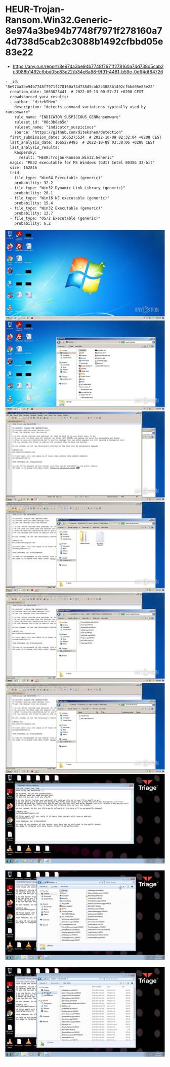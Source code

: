 # HEUR-Trojan-Ransom.Win32.Generic-8e974a3be94b7748f7971f278160a74d738d5cab2c3088b1492cfbbd05e83e22

- https://any.run/report/8e974a3be94b7748f7971f278160a74d738d5cab2c3088b1492cfbbd05e83e22/b34e6a88-9f91-4481-b59e-0dff4df64726

```
- _id: "8e974a3be94b7748f7971f278160a74d738d5cab2c3088b1492cfbbd05e83e22"
  creation_date: 1663023441  # 2022-09-13 00:57:21 +0200 CEST
  crowdsourced_yara_results: 
  - author: "ditekSHen"
    description: "detects command variations typically used by ransomware"
    rule_name: "INDICATOR_SUSPICIOUS_GENRansomware"
    ruleset_id: "00c3b8eb5d"
    ruleset_name: "indicator_suspicious"
    source: "https://github.com/ditekshen/detection"
  first_submission_date: 1665275524  # 2022-10-09 02:32:04 +0200 CEST
  last_analysis_date: 1665279486  # 2022-10-09 03:38:06 +0200 CEST
  last_analysis_results: 
    Kaspersky: 
      result: "HEUR:Trojan-Ransom.Win32.Generic"
  magic: "PE32 executable for MS Windows (GUI) Intel 80386 32-bit"
  size: 162816
  trid: 
  - file_type: "Win64 Executable (generic)"
    probability: 32.2
  - file_type: "Win32 Dynamic Link Library (generic)"
    probability: 20.1
  - file_type: "Win16 NE executable (generic)"
    probability: 15.4
  - file_type: "Win32 Executable (generic)"
    probability: 13.7
  - file_type: "OS/2 Executable (generic)"
    probability: 6.2
```

![b34e6a88-9f91-4481-b59e-0dff4df64726-1.jpeg](b34e6a88-9f91-4481-b59e-0dff4df64726-1.jpeg)
![b34e6a88-9f91-4481-b59e-0dff4df64726-5.jpeg](b34e6a88-9f91-4481-b59e-0dff4df64726-5.jpeg)
![b34e6a88-9f91-4481-b59e-0dff4df64726-14.jpeg](b34e6a88-9f91-4481-b59e-0dff4df64726-14.jpeg)
![b34e6a88-9f91-4481-b59e-0dff4df64726-18.jpeg](b34e6a88-9f91-4481-b59e-0dff4df64726-18.jpeg)
![b34e6a88-9f91-4481-b59e-0dff4df64726-22.jpeg](b34e6a88-9f91-4481-b59e-0dff4df64726-22.jpeg)
![b34e6a88-9f91-4481-b59e-0dff4df64726-24.jpeg](b34e6a88-9f91-4481-b59e-0dff4df64726-24.jpeg)
![téléchargement.png](téléchargement.png)
![téléchargement1.png](téléchargement1.png)
![téléchargement2.png](téléchargement2.png)
